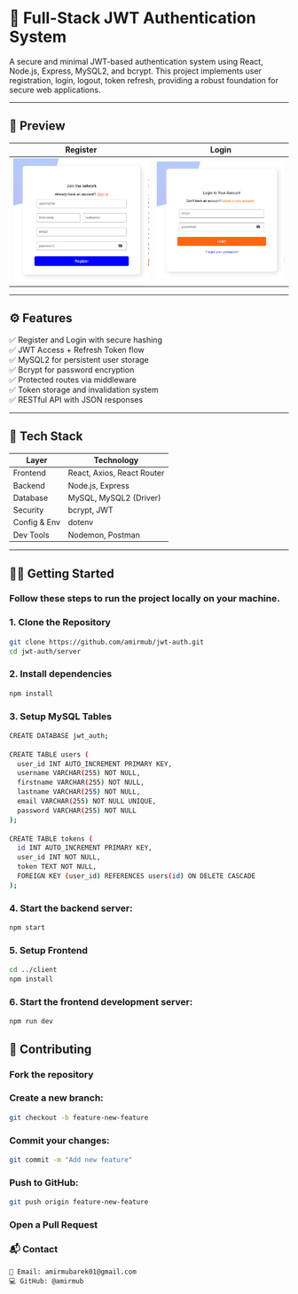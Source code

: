 # 🔐 Full-Stack JWT Authentication System

A secure and minimal JWT-based authentication system using React, Node.js, Express, MySQL2, and bcrypt. This project implements user registration, login, logout, token refresh, providing a robust foundation for secure web applications.

---

## 📸 Preview

| Register             | Login               
|----------------------|---------------------
| ![](./client/forum/src/asset/Screenshot%202025-05-29%20164700.png) | ![](./client/forum/src/asset/Screenshot%202025-05-29%20164235.png)  |

---

## ⚙️ Features

✅ Register and Login with secure hashing  
✅ JWT Access + Refresh Token flow  
✅ MySQL2 for persistent user storage  
✅ Bcrypt for password encryption  
✅ Protected routes via middleware  
✅ Token storage and invalidation system  
✅ RESTful API with JSON responses  

---

## 🚀 Tech Stack

| Layer         | Technology                   |
|--------------|------------------------------|
| Frontend      | React, Axios, React Router   |
| Backend       | Node.js, Express             |
| Database      | MySQL, MySQL2 (Driver)       |
| Security      | bcrypt, JWT                  |
| Config & Env  | dotenv                       |
| Dev Tools     | Nodemon, Postman             |

---

## 🧑‍💻 Getting Started

### Follow these steps to run the project locally on your machine.

### 1. Clone the Repository

```bash
git clone https://github.com/amirmub/jwt-auth.git
cd jwt-auth/server
```

### 2. Install dependencies
```bash
npm install
```

### 3. Setup MySQL Tables
```bash
CREATE DATABASE jwt_auth;

CREATE TABLE users (
  user_id INT AUTO_INCREMENT PRIMARY KEY,
  username VARCHAR(255) NOT NULL,
  firstname VARCHAR(255) NOT NULL,
  lastname VARCHAR(255) NOT NULL,
  email VARCHAR(255) NOT NULL UNIQUE,
  password VARCHAR(255) NOT NULL
);

CREATE TABLE tokens (
  id INT AUTO_INCREMENT PRIMARY KEY,
  user_id INT NOT NULL,
  token TEXT NOT NULL,
  FOREIGN KEY (user_id) REFERENCES users(id) ON DELETE CASCADE
);
```

### 4. Start the backend server:
```bash
npm start
```
### 5. Setup Frontend
```bash
cd ../client
npm install
```

### 6. Start the frontend development server:
```bash
npm run dev
```
## 🙌 Contributing

### Fork the repository

### Create a new branch:
```bash
git checkout -b feature-new-feature
```
### Commit your changes:

```bash
git commit -m "Add new feature"
```
### Push to GitHub:
```bash
git push origin feature-new-feature
```
### Open a Pull Request

### 📬 Contact
```bash
📧 Email: amirmubarek01@gmail.com
💻 GitHub: @amirmub
```
